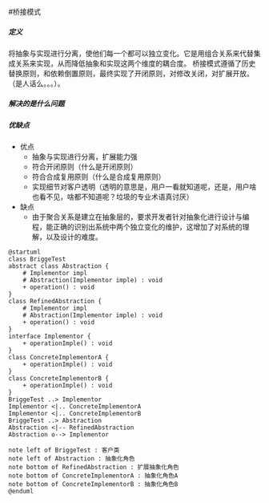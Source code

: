 #桥接模式

##### 定义
将抽象与实现进行分离，使他们每一个都可以独立变化。它是用组合关系来代替集成关系来实现，从而降低抽象和实现这两个维度的耦合度。
桥接模式遵循了历史替换原则，和依赖倒置原则，最终实现了开闭原则，对修改关闭，对扩展开放。（是人话么。。。）。
##### 解决的是什么问题
##### 优缺点
- 优点
  - 抽象与实现进行分离，扩展能力强
  - 符合开闭原则（什么是开闭原则）
  - 符合合成复用原则（什么是合成复用原则）
  - 实现细节对客户透明（透明的意思是，用户一看就知道呢，还是，用户啥也看不见，啥都不知道呢？垃圾的专业术语真讨厌）
- 缺点
  - 由于聚合关系是建立在抽象层的，要求开发者针对抽象化进行设计与编程，能正确的识别出系统中两个独立变化的维护，这增加了对系统的理解，以及设计的难度。
```puml
@startuml
class BriggeTest
abstract class Abstraction {
    # Implementor impl
    # Abstraction(Implementor imple) : void
    + operation() : void
}
class RefinedAbstraction {
    # Implementor impl
    # Abstraction(Implementor imple) : void
    + operation() : void
}
interface Implementor {
    + operationImple() : void
}
class ConcreteImplementorA {
    + operationImple() : void
}
class ConcreteImplementorB {
    + operationImple() : void
}
BriggeTest ..> Implementor
Implementor <|.. ConcreteImplementorA
Implementor <|.. ConcreteImplementorB
BriggeTest ..> Abstraction
Abstraction <|-- RefinedAbstraction
Abstraction o--> Implementor

note left of BriggeTest : 客户类
note left of Abstraction : 抽象化角色
note bottom of RefinedAbstraction : 扩展抽象化角色
note bottom of ConcreteImplementorA : 抽象化角色A
note bottom of ConcreteImplementorB : 抽象化角色B
@enduml
```
